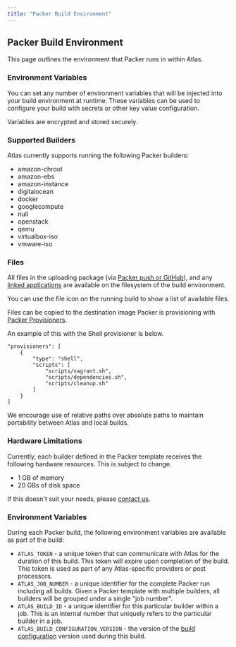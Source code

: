 ```yaml
---
title: "Packer Build Environment"
---
```


## Packer Build Environment

This page outlines the environment that Packer runs in within Atlas.

### Environment Variables

You can set any number of environment variables that will be injected
into your build environment at runtime. These variables can be
used to configure your build with secrets or other key value configuration.

Variables are encrypted and stored securely.

### Supported Builders

Atlas currently supports running the following Packer builders:

- amazon-chroot
- amazon-ebs
- amazon-instance
- digitalocean
- docker
- googlecompute
- null
- openstack
- qemu
- virtualbox-iso
- vmware-iso

### Files

All files in the uploading package (via [Packer push or GitHub](/help/packer/builds/starting)),
and any [linked applications](/help/packer/builds/linked-applications) are available on the filesystem
of the build environment.

You can use the file icon on the running build to show a list of
available files.

Files can be copied to the destination image Packer is provisioning
with [Packer Provisioners](https://packer.io/docs/templates/provisioners.html).

An example of this with the Shell provisioner is below.

    "provisioners": [
        {
            "type": "shell",
            "scripts": [
                "scripts/vagrant.sh",
                "scripts/dependencies.sh",
                "scripts/cleanup.sh"
            ]
        }
    ]

We encourage use of relative paths over absolute paths to maintain portability
between Atlas and local builds.

### Hardware Limitations

Currently, each builder defined in the Packer template receives
the following hardware resources. This is subject to change.

- 1 GB of memory
- 20 GBs of disk space

If this doesn't suit your needs, please [contact us](mailto:support@hashicorp.com).

### Environment Variables

During each Packer build, the following environment variables are available as
part of the build:

- `ATLAS_TOKEN` - a unique token that can communicate with Atlas for the
duration of this build. This token will expire upon completion of the build.
This token is used as part of any Atlas-specific providers or post processors.
- `ATLAS_JOB_NUMBER` - a unique identifier for the complete Packer run including
all builds. Given a Packer template with multiple builders, all builders will be
grouped under a single "job number".
- `ATLAS_BUILD_ID` - a unique identifier for this particular builder within a
job. This is an internal number that uniquely refers to the particular builder
in a job.
- `ATLAS_BUILD_CONFIGURATION_VERSION` - the version of the
[build configuration](/help/glossary) version used during this build.
